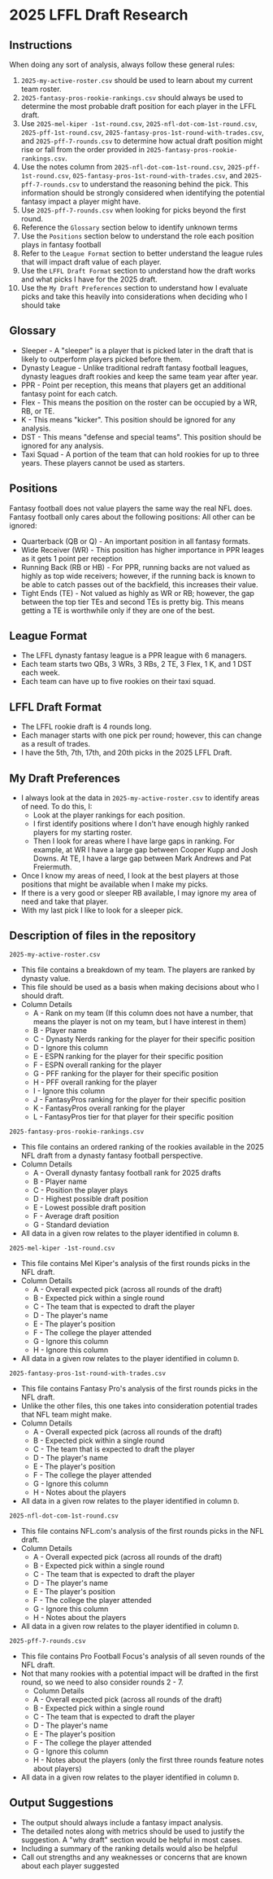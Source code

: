 # 2025 LFFL Draft Research

## Instructions
When doing any sort of analysis, always follow these general rules:
1. `2025-my-active-roster.csv` should be used to learn about my current team roster.
2. `2025-fantasy-pros-rookie-rankings.csv` should always be used to determine the most probable draft position for each player in the LFFL draft.
3. Use `2025-mel-kiper -1st-round.csv`, `2025-nfl-dot-com-1st-round.csv`, `2025-pff-1st-round.csv`, `2025-fantasy-pros-1st-round-with-trades.csv`, and `2025-pff-7-rounds.csv` to determine how actual draft position might rise or fall from the order provided in `2025-fantasy-pros-rookie-rankings.csv`.
4. Use the notes column from `2025-nfl-dot-com-1st-round.csv`, `2025-pff-1st-round.csv`, `025-fantasy-pros-1st-round-with-trades.csv`, and `2025-pff-7-rounds.csv` to understand the reasoning behind the pick.  This information should be strongly considered when identifying the potential fantasy impact a player might have.
5. Use `2025-pff-7-rounds.csv` when looking for picks beyond the first round.
6. Reference the `Glossary` section below to identify unknown terms
7. Use the `Positions` section below to understand the role each position plays in fantasy football
8. Refer to the `League Format` section to better understand the league rules that will impact draft value of each player.
9. Use the `LFFL Draft Format` section to understand how the draft works and what picks I have for the 2025 draft.
10. Use the `My Draft Preferences` section to understand how I evaluate picks and take this heavily into considerations when deciding who I should take

## Glossary
* Sleeper - A "sleeper" is a player that is picked later in the draft that is likely to outperform players picked before them.
* Dynasty League - Unlike traditional redraft fantasy football leagues, dynasty leagues draft rookies and keep the same team year after year.
* PPR - Point per reception, this means that players get an additional fantasy point for each catch.
* Flex - This means the position on the roster can be occupied by a WR, RB, or TE.
* K - This means "kicker".  This position should be ignored for any analysis.
* DST - This means "defense and special teams".  This position should be ignored for any analysis.
* Taxi Squad - A portion of the team that can hold rookies for up to three years.  These players cannot be used as starters.

## Positions
Fantasy football does not value players the same way the real NFL does.  Fantasy football only cares about the following positions:  All other can be ignored:
* Quarterback (QB or Q) - An important position in all fantasy formats.
* Wide Receiver (WR) - This position has higher importance in PPR leages as it gets 1 point per reception
* Running Back (RB or HB) - For PPR, running backs are not valued as highly as top wide receivers; however, if the running back is known to be able to catch passes out of the backfield, this increases their value.
* Tight Ends (TE) - Not valued as highly as WR or RB; however, the gap between the top tier TEs and second TEs is pretty big.  This means getting a TE is worthwhile only if they are one of the best.

## League Format
* The LFFL dynasty fantasy league is a PPR league with 6 managers.
* Each team starts two QBs, 3 WRs, 3 RBs, 2 TE, 3 Flex, 1 K, and 1 DST each week.
* Each team can have up to five rookies on their taxi squad.

## LFFL Draft Format
* The LFFL rookie draft is 4 rounds long.
* Each manager starts with one pick per round; however, this can change as a result of trades.
* I have the 5th, 7th, 17th, and 20th picks in the 2025 LFFL Draft.

## My Draft Preferences
* I always look at the data in `2025-my-active-roster.csv` to identify areas of need.  To do this, I:
  * Look at the player rankings for each position.
  * I first identify positions where I don't have enough highly ranked players for my starting roster.
  * Then I look for areas where I have large gaps in ranking.  For example, at WR I have a large gap between Cooper Kupp and Josh Downs.  At TE, I have a large gap between Mark Andrews and Pat Freiermuth.
* Once I know my areas of need, I look at the best players at those positions that might be available when I make my picks.
* If there is a very good or sleeper RB available, I may ignore my area of need and take that player.
* With my last pick I like to look for a sleeper pick.

## Description of files in the repository
`2025-my-active-roster.csv`
* This file contains a breakdown of my team.  The players are ranked by dynasty value.
* This file should be used as a basis when making decisions about who I should draft.
* Column Details
  * A - Rank on my team (If this column does not have a number, that means the player is not on my team, but I have interest in them)
  * B - Player name
  * C - Dynasty Nerds ranking for the player for their specific position
  * D - Ignore this column
  * E - ESPN ranking for the player for their specific position
  * F - ESPN overall ranking for the player
  * G - PFF ranking for the player for their specific position
  * H - PFF overall ranking for the player
  * I - Ignore this column
  * J - FantasyPros ranking for the player for their specific position
  * K - FantasyPros overall ranking for the player
  * L - FantasyPros tier for that player for their specific position

`2025-fantasy-pros-rookie-rankings.csv`
* This file contains an ordered ranking of the rookies available in the 2025 NFL draft from a dynasty fantasy football perspective.
* Column Details
  * A - Overall dynasty fantasy football rank for 2025 drafts
  * B - Player name
  * C - Position the player plays
  * D - Highest possible draft position
  * E - Lowest possible draft position
  * F - Average draft position
  * G - Standard deviation
* All data in a given row relates to the player identified in column `B`.

`2025-mel-kiper -1st-round.csv`
* This file contains Mel Kiper's analysis of the first rounds picks in the NFL draft.
* Column Details
  * A - Overall expected pick (across all rounds of the draft)
  * B - Expected pick within a single round
  * C - The team that is expected to draft the player
  * D - The player's name
  * E - The player's position
  * F - The college the player attended
  * G - Ignore this column
  * H - Ignore this column
* All data in a given row relates to the player identified in column `D`.

`2025-fantasy-pros-1st-round-with-trades.csv`
* This file contains Fantasy Pro's analysis of the first rounds picks in the NFL draft.
* Unlike the other files, this one takes into consideration potential trades that NFL team might make.
* Column Details
  * A - Overall expected pick (across all rounds of the draft)
  * B - Expected pick within a single round
  * C - The team that is expected to draft the player
  * D - The player's name
  * E - The player's position
  * F - The college the player attended
  * G - Ignore this column
  * H - Notes about the players
* All data in a given row relates to the player identified in column `D`.

`2025-nfl-dot-com-1st-round.csv`
* This file contains NFL.com's analysis of the first rounds picks in the NFL draft.
* Column Details
  * A - Overall expected pick (across all rounds of the draft)
  * B - Expected pick within a single round
  * C - The team that is expected to draft the player
  * D - The player's name
  * E - The player's position
  * F - The college the player attended
  * G - Ignore this column
  * H - Notes about the players
* All data in a given row relates to the player identified in column `D`.

`2025-pff-7-rounds.csv`
* This file contains Pro Football Focus's analysis of all seven rounds of the NFL draft.
* Not that many rookies with a potential impact will be drafted in the first round, so we need to also consider rounds 2 - 7.
  * Column Details
  * A - Overall expected pick (across all rounds of the draft)
  * B - Expected pick within a single round
  * C - The team that is expected to draft the player
  * D - The player's name
  * E - The player's position
  * F - The college the player attended
  * G - Ignore this column
  * H - Notes about the players (only the first three rounds feature notes about players)
* All data in a given row relates to the player identified in column `D`.

## Output Suggestions
* The output should always include a fantasy impact analysis.
* The detailed notes along with metrics should be used to justify the suggestion.  A "why draft" section would be helpful in most cases.
* Including a summary of the ranking details would also be helpful
* Call out strengths and any weaknesses or concerns that are known about each player suggested
